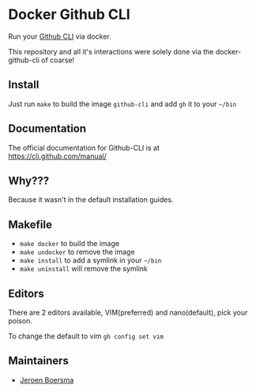 # Docker Github CLI
Run your [Github CLI](https://github.com/cli/cli) via docker.

This repository and all it's interactions were solely done via the docker-github-cli of coarse!

## Install
Just run `make` to build the image `github-cli` and add `gh` it to your `~/bin`

## Documentation
The official documentation for Github-CLI is at https://cli.github.com/manual/

## Why???
Because it wasn't in the default installation guides.

## Makefile

- `make docker` to build the image
- `make undocker` to remove the image
- `make install` to add a symlink in your `~/bin`
- `make uninstall` will remove the symlink

## Editors
There are 2 editors available, VIM(preferred) and nano(default), pick your poison.

To change the default to vim `gh config set vim`

## Maintainers

- [Jeroen Boersma](https://github.com/jeroenboersma)

